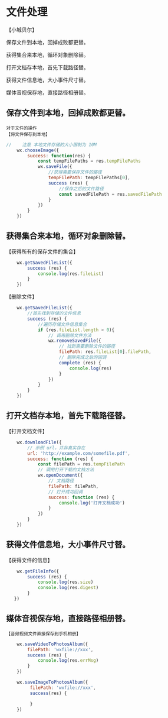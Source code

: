 # 文件处理

【小城贝尔】

保存文件到本地，回掉成败都更替。

获得集合来本地，循环对象删除替。

打开文档存本地，首先下载路径替。

获得文件信息地，大小事件尺寸替。

媒体音视保存地，直接路径相册替。


## 保存文件到本地，回掉成败都更替。
    对于文件的操作
    【将文件保存到本地】
```js
//    注意 本地文件存储的大小限制为 10M
    wx.chooseImage({
        success: function(res) {
            const tempFilePaths = res.tempFilePaths
            wx.saveFile({
                //获得需要保存文件的路径
                tempFilePath: tempFilePaths[0],
                success (res) {
                    //保存之后的文件路径
                    const savedFilePath = res.savedFilePath
                }
            })
        }
    })

```
## 获得集合来本地，循环对象删除替。
   【获得所有的保存文件的集合】
```js
    wx.getSavedFileList({
        success (res) {
            console.log(res.fileList)
        }
    })
```
  【删除文件】
```js
    wx.getSavedFileList({
        //首先找到存储的文件信息
        success (res) {
            //遍历存储文件信息集合
            if (res.fileList.length > 0){
                // 调用删除文件方法
                wx.removeSavedFile({
                    // 找到需要删除文件的路径
                    filePath: res.fileList[0].filePath,
                    // 删除完成之后的回调
                    complete (res) {
                        console.log(res)
                    }
                })
            }
        }
    })
```
## 打开文档存本地，首先下载路径替。
 【打开文档文件】
```js
    wx.downloadFile({
        // 示例 url，并非真实存在
        url: 'http://example.com/somefile.pdf',
        success: function (res) {
            const filePath = res.tempFilePath
            // 调用打开下载的文档方法
            wx.openDocument({
                // 文档路径
                filePath: filePath,
                // 打开成功回调
                success: function (res) {
                    console.log('打开文档成功')
                }
            })
        }
    })

```
## 获得文件信息地，大小事件尺寸替。
   【获得文件的信息】
```js
    wx.getFileInfo({
        success (res) {
            console.log(res.size)
            console.log(res.digest)
        }
   })
```
## 媒体音视保存地，直接路径相册替。
    【音频视频文件直接保存到手机相册】
```js
    wx.saveVideoToPhotosAlbum({
        filePath: 'wxfile://xxx',
        success (res) {
            console.log(res.errMsg)
        }
    })

    wx.saveImageToPhotosAlbum({
         filePath: 'wxfile://xxx',
         success(res) {

         }
    })
```